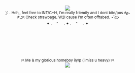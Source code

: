 <br />
<div align="center">
  <img src="https://media.discordapp.net/attachments/1321638908370485258/1355254916989452319/Untitled62_20250328195852.png?ex=67e842ff&is=67e6f17f&hm=0d7f6df379a290040719a1d98286770bb5c13d68e87d2fbaee4744c7c8d62998&=&format=webp&quality=lossless">
</div>
<div align="center">
<sub> ࣪ ִֶָ☾. Heh,, feel free to INT/C+H, I'm really friendly and I dont bite/pos 𝜗𝜚⋆ </sub>
<br />
<sub> ☆౨ৎ Check strawpage, W2I cause I'm often offtabed. ⋆˚𝜗𝜚</sub>
<br />
<sub> ✦ . 　⁺ 　 . ✦ . 　⁺ 　 . ✦</sub>
</div> 
<br />
<br />
<br />
<br />
<br />
<br />
<div align="center">
<sup> ୨ৎ Me & my glorious homeboy ily/p (i miss u heavy) ୨ৎ</sup>
</div>
<div align="center">
  <img src="https://media.discordapp.net/attachments/1321638908370485258/1355258668769345687/rsz_3obraz_2025-03-28_200719291.png?ex=67e8467e&is=67e6f4fe&hm=7c001b46f83657fe0cda0453dd9f3b357ffe146626dfa5711b4f5cba7a11c2c3&=&format=webp&quality=lossless">
</div>
